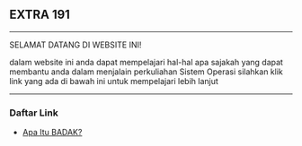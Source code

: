 ## EXTRA 191

---

SELAMAT DATANG DI WEBSITE INI! 

dalam website ini anda dapat mempelajari hal-hal apa sajakah yang dapat membantu anda dalam menjalain perkuliahan Sistem Operasi
silahkan klik link yang ada di bawah ini untuk mempelajari lebih lanjut

---

### Daftar Link
* [Apa Itu BADAK?](link/apa-itu-badak.md)



